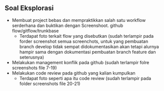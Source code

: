 ## Soal Eksplorasi

- Membuat project bebas dan mempraktikkan salah satu workflow serderhana dan buktikan dengan Screenshoot. github flow/gitflow/trunkbase
    - Terdapat foto terkait flow yang disebutkan (sudah terlampir pada forder screenshot semua screenchots, untuk yang pembuatan branch develop tidak sempat didokumentasikan akan tetapi alurnya hampir sama dengan dokumentasi pembuatan branch feature dan seterusnya)
- Melakukan management konflik pada github (sudah terlampir folre screenshots file 7-19)
- Melakukan code review pada github yang kalian kumpulkan
    - Terdapat foto seperti apa itu code review (sudah terlampir pada folder screenshots file 20-21)